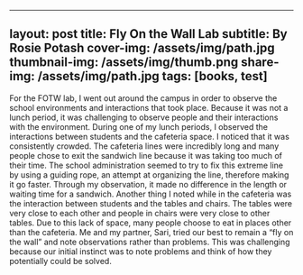 
---
layout: post
title: Fly On the Wall Lab
subtitle: By Rosie Potash
cover-img: /assets/img/path.jpg
thumbnail-img: /assets/img/thumb.png
share-img: /assets/img/path.jpg
tags: [books, test]
---
For the FOTW lab, I went out around the campus in order to observe the school environments and interactions that took place. Because it was not a lunch period, it was challenging to observe people and their interactions with the environment. During one of my lunch periods, I observed the interactions between students and the cafeteria space. I noticed that it was consistently crowded. The cafeteria lines were incredibly long and many people chose to exit the sandwich line because it was taking too much of their time. The school administration seemed to try to fix this extreme line by using a guiding rope, an attempt at organizing the line, therefore making it go faster. Through my observation, it made no difference in the length or waiting time for a sandwich. Another thing I noted while in the cafeteria was the interaction between students and the tables and chairs. The tables were very close to each other and people in chairs were very close to other tables. Due to this lack of space, many people choose to eat in places other than the cafeteria. Me and my partner, Sari, tried our best to remain a “fly on the wall” and note observations rather than problems. This was challenging because our initial instinct was to note problems and think of how they potentially could be solved. 
